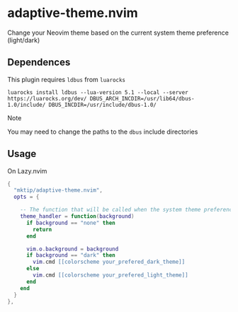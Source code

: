 # adaptive-theme.nvim

Change your Neovim theme based on the current system theme preference (light/dark)

## Dependences

This plugin requires `ldbus` from `luarocks`

```shell
luarocks install ldbus --lua-version 5.1 --local --server https://luarocks.org/dev/ DBUS_ARCH_INCDIR=/usr/lib64/dbus-1.0/include/ DBUS_INCDIR=/usr/include/dbus-1.0/
```

>[!NOTE]
> You may need to change the paths to the `dbus` include directories

## Usage

On Lazy.nvim

```lua
{ 
  "mktip/adaptive-theme.nvim", 
  opts = { 

    -- The function that will be called when the system theme preference changes
    theme_handler = function(background) 
      if background == "none" then 
        return
      end

      vim.o.background = background
      if background == "dark" then
        vim.cmd [[colorscheme your_prefered_dark_theme]]
      else
        vim.cmd [[colorscheme your_prefered_light_theme]]
      end
    end
  }
},
```
